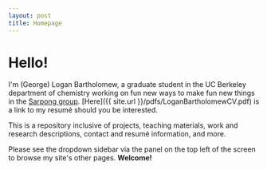 ```yaml
---
layout: post
title: Homepage
---
```



# Hello!
I'm (George) Logan Bartholomew, a graduate student in the UC Berkeley department of chemistry working on fun new ways to make fun new things in the [Sarpong group](https://www.sarponggroup.com/). [Here]({{ site.url }}/pdfs/LoganBartholomewCV.pdf) is a link to my resumé should you be interested. 

This is a repository inclusive of projects, teaching materials, work and research descriptions, contact and resumé information, and more. 

Please see the dropdown sidebar via the panel on the top left of the screen to browse my site's other pages. **Welcome!**

